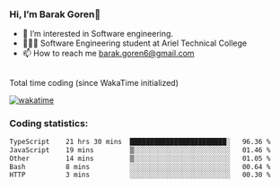 ###  Hi, I’m Barak Goren👋
- 👀 I’m interested in Software engineering.
- 👨🏼‍🎓 Software Engineering student at Ariel Technical College
- 📫 How to reach me barak.goren6@gmail.com
##
Total time coding (since WakaTime initialized)

[![wakatime](https://wakatime.com/badge/user/5cc5ec80-a806-4ca2-a704-db29274e48cd.svg)](https://wakatime.com/@5cc5ec80-a806-4ca2-a704-db29274e48cd)

   
### Coding statistics:

<!--START_SECTION:waka-->

```txt
TypeScript    21 hrs 30 mins  ████████████████████████░   96.36 %
JavaScript    19 mins         ▒░░░░░░░░░░░░░░░░░░░░░░░░   01.46 %
Other         14 mins         ▒░░░░░░░░░░░░░░░░░░░░░░░░   01.05 %
Bash          8 mins          ░░░░░░░░░░░░░░░░░░░░░░░░░   00.64 %
HTTP          3 mins          ░░░░░░░░░░░░░░░░░░░░░░░░░   00.30 %
```

<!--END_SECTION:waka-->

<!---
barakgoren/barakgoren is a ✨ special ✨ repository because its `README.md` (this file) appears on your GitHub profile.
You can click the Preview link to take a look at your changes.
--->
